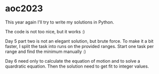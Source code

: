 # aoc2023

This year again I'll try to write my solutions in Python.

The code is not too nice, but it works :)

Day 5 part two is not an elegant solution, but brute force. 
To make it a bit faster, I split the task into runs on the provided ranges.
Start one task per range and find the minimum manually :)

Day 6 need only to calculate the equation of motion and to solve a quardratic equation. 
Then the solution need to get fit to integer values.
